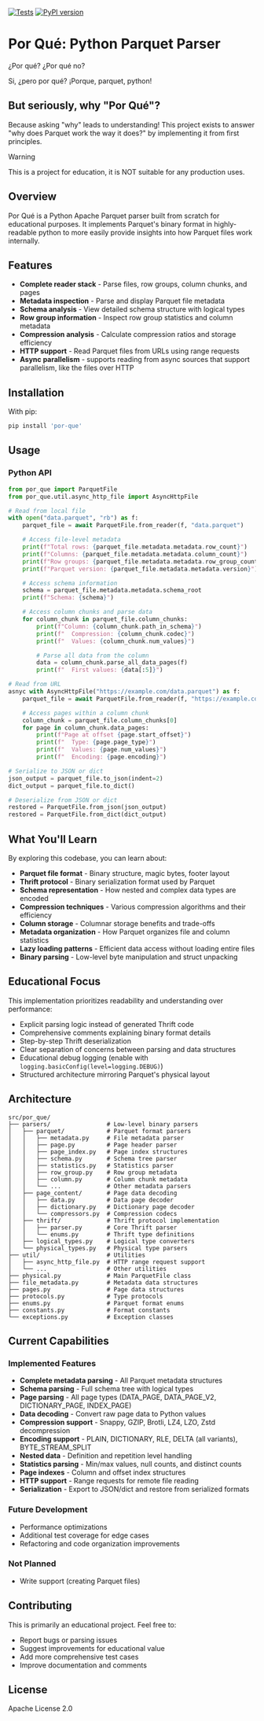 [![Tests](https://github.com/jkeifer/por-que/actions/workflows/ci.yml/badge.svg)](https://github.com/jkeifer/por-que/actions/workflows/ci.yml)
[![PyPI version](https://badge.fury.io/py/por-que.svg)](https://badge.fury.io/py/por-que)

# Por Qué: Python Parquet Parser

¿Por qué? ¿Por qué no?

Si, ¿pero por qué? ¡Porque, parquet, python!

## But seriously, why "Por Qué"?

Because asking "why" leads to understanding! This project exists to answer "why
does Parquet work the way it does?" by implementing it from first principles.

> [!WARNING]
> This is a project for education, it is NOT suitable for any production uses.

## Overview

Por Qué is a Python Apache Parquet parser built from scratch for educational
purposes. It implements Parquet's binary format in highly-readable python to
more easily provide insights into how Parquet files work internally.

## Features

- **Complete reader stack** - Parse files, row groups, column chunks, and pages
- **Metadata inspection** - Parse and display Parquet file metadata
- **Schema analysis** - View detailed schema structure with logical types
- **Row group information** - Inspect row group statistics and column metadata
- **Compression analysis** - Calculate compression ratios and storage
  efficiency
- **HTTP support** - Read Parquet files from URLs using range requests
- **Async parallelism** - supports reading from async sources that support
  parallelism, like the files over HTTP

## Installation

With pip:

```bash
pip install 'por-que'
```

## Usage

### Python API

```python
from por_que import ParquetFile
from por_que.util.async_http_file import AsyncHttpFile

# Read from local file
with open("data.parquet", "rb") as f:
    parquet_file = await ParquetFile.from_reader(f, "data.parquet")

    # Access file-level metadata
    print(f"Total rows: {parquet_file.metadata.metadata.row_count}")
    print(f"Columns: {parquet_file.metadata.metadata.column_count}")
    print(f"Row groups: {parquet_file.metadata.metadata.row_group_count}")
    print(f"Parquet version: {parquet_file.metadata.metadata.version}")

    # Access schema information
    schema = parquet_file.metadata.metadata.schema_root
    print(f"Schema: {schema}")

    # Access column chunks and parse data
    for column_chunk in parquet_file.column_chunks:
        print(f"Column: {column_chunk.path_in_schema}")
        print(f"  Compression: {column_chunk.codec}")
        print(f"  Values: {column_chunk.num_values}")

        # Parse all data from the column
        data = column_chunk.parse_all_data_pages(f)
        print(f"  First values: {data[:5]}")

# Read from URL
asnyc with AsyncHttpFile("https://example.com/data.parquet") as f:
    parquet_file = await ParquetFile.from_reader(f, "https://example.com/data.parquet")

    # Access pages within a column chunk
    column_chunk = parquet_file.column_chunks[0]
    for page in column_chunk.data_pages:
        print(f"Page at offset {page.start_offset}")
        print(f"  Type: {page.page_type}")
        print(f"  Values: {page.num_values}")
        print(f"  Encoding: {page.encoding}")

# Serialize to JSON or dict
json_output = parquet_file.to_json(indent=2)
dict_output = parquet_file.to_dict()

# Deserialize from JSON or dict
restored = ParquetFile.from_json(json_output)
restored = ParquetFile.from_dict(dict_output)
```

## What You'll Learn

By exploring this codebase, you can learn about:

- **Parquet file format** - Binary structure, magic bytes, footer layout
- **Thrift protocol** - Binary serialization format used by Parquet
- **Schema representation** - How nested and complex data types are encoded
- **Compression techniques** - Various compression algorithms and their
  efficiency
- **Column storage** - Columnar storage benefits and trade-offs
- **Metadata organization** - How Parquet organizes file and column statistics
- **Lazy loading patterns** - Efficient data access without loading entire
  files
- **Binary parsing** - Low-level byte manipulation and struct unpacking

## Educational Focus

This implementation prioritizes readability and understanding over performance:

- Explicit parsing logic instead of generated Thrift code
- Comprehensive comments explaining binary format details
- Step-by-step Thrift deserialization
- Clear separation of concerns between parsing and data structures
- Educational debug logging (enable with
  `logging.basicConfig(level=logging.DEBUG)`)
- Structured architecture mirroring Parquet's physical layout

## Architecture

```plaintext
src/por_que/
├── parsers/                # Low-level binary parsers
│   ├── parquet/            # Parquet format parsers
│   │   ├── metadata.py     # File metadata parser
│   │   ├── page.py         # Page header parser
│   │   ├── page_index.py   # Page index structures
│   │   ├── schema.py       # Schema tree parser
│   │   ├── statistics.py   # Statistics parser
│   │   ├── row_group.py    # Row group metadata
│   │   ├── column.py       # Column chunk metadata
│   │   └── ...             # Other metadata parsers
│   ├── page_content/       # Page data decoding
│   │   ├── data.py         # Data page decoder
│   │   ├── dictionary.py   # Dictionary page decoder
│   │   └── compressors.py  # Compression codecs
│   ├── thrift/             # Thrift protocol implementation
│   │   ├── parser.py       # Core Thrift parser
│   │   └── enums.py        # Thrift type definitions
│   ├── logical_types.py    # Logical type converters
│   └── physical_types.py   # Physical type parsers
├── util/                   # Utilities
│   ├── async_http_file.py  # HTTP range request support
│   └── ...                 # Other utilities
├── physical.py             # Main ParquetFile class
├── file_metadata.py        # Metadata data structures
├── pages.py                # Page data structures
├── protocols.py            # Type protocols
├── enums.py                # Parquet format enums
├── constants.py            # Format constants
└── exceptions.py           # Exception classes
```

## Current Capabilities

### Implemented Features

- **Complete metadata parsing** - All Parquet metadata structures
- **Schema parsing** - Full schema tree with logical types
- **Page parsing** - All page types (DATA_PAGE, DATA_PAGE_V2,
  DICTIONARY_PAGE, INDEX_PAGE)
- **Data decoding** - Convert raw page data to Python values
- **Compression support** - Snappy, GZIP, Brotli, LZ4, LZO, Zstd decompression
- **Encoding support** - PLAIN, DICTIONARY, RLE, DELTA (all variants),
  BYTE_STREAM_SPLIT
- **Nested data** - Definition and repetition level handling
- **Statistics parsing** - Min/max values, null counts, and distinct counts
- **Page indexes** - Column and offset index structures
- **HTTP support** - Range requests for remote file reading
- **Serialization** - Export to JSON/dict and restore from serialized formats

### Future Development

- Performance optimizations
- Additional test coverage for edge cases
- Refactoring and code organization improvements

### Not Planned

- Write support (creating Parquet files)

## Contributing

This is primarily an educational project. Feel free to:

- Report bugs or parsing issues
- Suggest improvements for educational value
- Add more comprehensive test cases
- Improve documentation and comments

## License

Apache License 2.0
